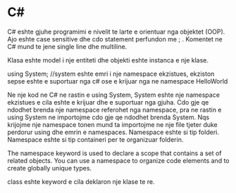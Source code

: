# C#

C# eshte gjuhe programimi e nivelit te larte e orientuar nga objektet (OOP). Ajo eshte case sensitive dhe cdo statement perfundon me ; .
Komentet ne C# mund te jene single line dhe multiline.

Klasa eshte model i nje entiteti dhe objekti eshte instanca e nje klase.

using System; //system eshte emri i nje namespace ekzistues, ekziston sepse eshte e suportuar nga c# ose e krijuar nga ne
namespace HelloWorld

Ne nje kod ne C# ne rastin e using System, System eshte nje namespace ekzistues e cila eshte e krijuar dhe e suportuar nga gjuha.
Cdo gje qe ndodhet brenda nje namespace referohet nga namespace, pra ne rastin e using System ne importojme cdo gje qe ndodhet brenda System.
Nqs krijojme nje namespace tonen mund ta importojme ne nje file tjeter duke perdorur using dhe emrin e namespaces.
Namespace eshte si tip folderi. Namespace eshte si tip containeri per te organizuar folderin.

The namespace keyword is used to declare a scope that contains a set of related objects. You can use a namespace to organize code elements and to create globally unique types.

class eshte keyword e cila deklaron nje klase te re.
